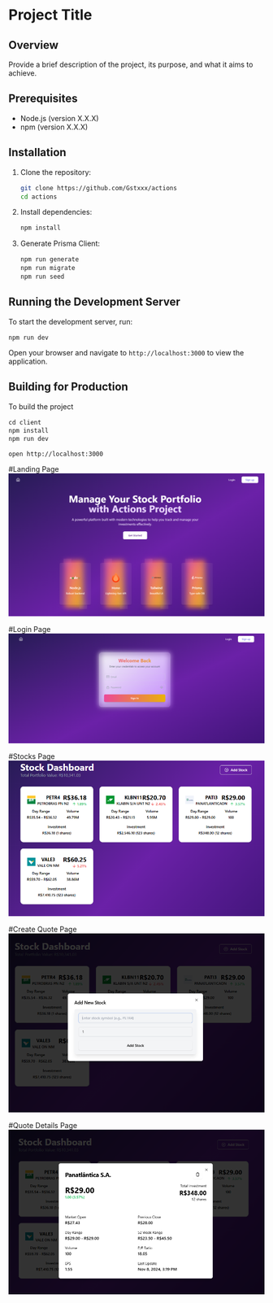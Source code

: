 # Project Title

## Overview
Provide a brief description of the project, its purpose, and what it aims to achieve.

## Prerequisites
- Node.js (version X.X.X)
- npm (version X.X.X)

## Installation
1. Clone the repository:
   ```bash
   git clone https://github.com/Gstxxx/actions
   cd actions
   ```

2. Install dependencies:
   ```bash
   npm install
   ```
3. Generate Prisma Client:
   ```bash
   npm run generate
   npm run migrate
   npm run seed
   ```

## Running the Development Server
To start the development server, run:
```
npm run dev
```
Open your browser and navigate to `http://localhost:3000` to view the application.

## Building for Production
To build the project
```
cd client
npm install
npm run dev
```

```
open http://localhost:3000
```
#Landing Page   
![Screenshot 1](preview/landing.png)

#Login Page
![Screenshot 2](preview/login.png)

#Stocks Page
![Screenshot 3](preview/stocks.png)

#Create Quote Page
![Screenshot 4](preview/create.png)

#Quote Details Page
![Screenshot 5](preview/details.png)